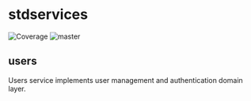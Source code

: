 # stdservices
![Coverage](https://img.shields.io/badge/Coverage-61.4%25-yellow)
![master](https://github.com/alesr/stdservices/actions/workflows/ci.yaml/badge.svg)

## users

Users service implements user management and authentication domain layer.

